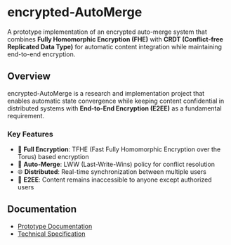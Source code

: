 # encrypted-AutoMerge

A prototype implementation of an encrypted auto-merge system that combines **Fully Homomorphic Encryption (FHE)** with **CRDT (Conflict-free Replicated Data Type)** for automatic content integration while maintaining end-to-end encryption.

## Overview

encrypted-AutoMerge is a research and implementation project that enables automatic state convergence while keeping content confidential in distributed systems with **End-to-End Encryption (E2EE)** as a fundamental requirement.

### Key Features

- 🔐 **Full Encryption**: TFHE (Fast Fully Homomorphic Encryption over the Torus) based encryption
- 🔄 **Auto-Merge**: LWW (Last-Write-Wins) policy for conflict resolution
- 🌐 **Distributed**: Real-time synchronization between multiple users
- 🔑 **E2EE**: Content remains inaccessible to anyone except authorized users

## Documentation

- [Prototype Documentation](frontend/docs/prototype.md)
- [Technical Specification](frontend/docs/document.md)
